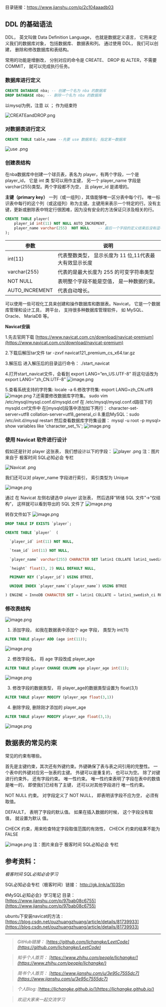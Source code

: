 
目录链接：https://www.jianshu.com/p/2c104aaadb03

## DDL 的基础语法

DDL， 英文叫做 Data Definition Language， 也就是数据定义语言， 它用来定义我们的数据库对象， 包括数据库、 数据表和列。 通过使用 DDL， 我们可以创建， 删除和修改数据库和表结构。

常用的功能是增删改， 分别对应的命令是 CREATE、 DROP 和 ALTER，不需要 COMMIT， 就可以完成执行任务。

### 数据库进行定义
```sql
CREATE DATABASE nba; -- 创建一个名为 nba 的数据库
DROP DATABASE nba; -- 删除一个名为 nba 的数据库
```
以mysql为例，注意 以 ； 作为结束符

![CREATEandDROP.png](https://upload-images.jianshu.io/upload_images/16846478-99811c2abc3eba77.png?imageMogr2/auto-orient/strip%7CimageView2/2/w/1240)


### 对数据表进行定义

```sql
CREATE TABLE table_name --先要 use 数据库名; 指定某一数据库
```
![use .png](https://upload-images.jianshu.io/upload_images/16846478-cc18b007d56eb665.png?imageMogr2/auto-orient/strip%7CimageView2/2/w/1240)

### 创建表结构

在nba数据库中创建一个球员表，表名为 player，有两个字段，一个是 player_id， 它是 int 类
型可以用作主键， 另一个 player_name 字段是 varchar(255)类型。两个字段都不为空， 且 player_id 是递增的。

**主键（primary key）**
一列（或一组列），其值能够唯一区分表中每个行。
唯一标识表中每行的这个列（或这组列）称为主键。主键用来表示一个特定的行。没有主键，更新或删除表中特定行很困难，因为没有安全的方法保证只涉及相关的行。

```sql
CREATE TABLE player(
    player_id int(11) NOT NULL AUTO_INCREMENT,
    player_name varchar(255)  NOT NULL    -- 最后一个字段的定义结束后没有逗号
);
```
|参数|说明|
|--|--|
| int(11)|代表整数类型， 显示长度为 11 位,11代表最大有效显示长度 |
| varchar(255)| 代表的是最大长度为 255 的可变字符串类型|
|NOT NULL | 表明整个字段不能是空值， 是一种数据约束。|
| AUTO_INCREMENT |代表自动增长。 |

可以使用一些可视化工具来创建和操作数据库和数据表。Navicat， 它是一个数据库管理和设计工具， 跨平台， 支持很多种数据库管理软件， 如 MySQL、 Oracle、 MariaDB 等。 

**Navicat安装**

1.先去官网下载
[https://www.navicat.com.cn/download/navicat-premium](https://www.navicat.com.cn/download/navicat-premium)

2.下载后解压tar文件 
tar -zxvf navicat121_premium_cs_x64.tar.gz 

3.解压后 进入解压后的目录运行命令： 
./start_navicat

4.打开start_navicat文件，会看到 export LANG=”en_US.UTF-8” 将这句话改为 export LANG=”zh_CN.UTF-8”
![image.png](https://upload-images.jianshu.io/upload_images/16846478-25a33e19b68d9450.png?imageMogr2/auto-orient/strip%7CimageView2/2/w/1240)

5.查看系统支持的字符集: locale -a
6.修改字符集: export LANG=zh_CN.utf8 
![image.png](https://upload-images.jianshu.io/upload_images/16846478-84eac0f03769e317.png?imageMogr2/auto-orient/strip%7CimageView2/2/w/1240)
7.还需要修改数据库字符集。
sudo vim /etc/mysql/mysql.conf.d/mysqld.cnf
在 /etc/mysql/mysql.conf.d路径下的mysqld.cnf文件中
在[mysqld]段落中添加如下两行： 
character-set-server=utf8 
collation-server=utf8_general_ci
8.重启MySQL：sudo /etc/init.d/mysql restart 
然后查看数据库字符集设置： 
mysql -u root -p 
mysql> show variables like 'character_set_%'; 
![image.png](https://upload-images.jianshu.io/upload_images/16846478-18384c6243b22e81.png?imageMogr2/auto-orient/strip%7CimageView2/2/w/1240)


### 使用 Navicat 软件进行设计

假如还是针对 player 这张表， 我们想设计以下的字段：
![player .png](https://upload-images.jianshu.io/upload_images/16846478-e6e6ccd2b1c1abb8.png?imageMogr2/auto-orient/strip%7CimageView2/2/w/1240)
注：图片来自于 极客时间 SQL必知必会 专栏

![Navicat .png](https://upload-images.jianshu.io/upload_images/16846478-47679810a8067c3d.png?imageMogr2/auto-orient/strip%7CimageView2/2/w/1240)

我们还可以对 player_name 字段进行索引， 索引类型为 Unique

![image.png](https://upload-images.jianshu.io/upload_images/16846478-fa2139242cb8d8da.png?imageMogr2/auto-orient/strip%7CimageView2/2/w/1240)

通过 在 Navicat 左侧右键选中 player 这张表， 然后选择“转储 SQL 文件”→“仅结构”， 这样就可以看到导出的 SQL 文件了
![image.png](https://upload-images.jianshu.io/upload_images/16846478-13c6d847911879c8.png?imageMogr2/auto-orient/strip%7CimageView2/2/w/1240)

转存文件如下
![image.png](https://upload-images.jianshu.io/upload_images/16846478-d9f27b9a356fd4d9.png?imageMogr2/auto-orient/strip%7CimageView2/2/w/1240)

```sql
DROP TABLE IF EXISTS `player`;

CREATE TABLE `player`  (

  `player_id` int(11) NOT NULL,

  `team_id` int(11) NOT NULL,

  `player_name` varchar(255) CHARACTER SET latin1 COLLATE latin1_swedish_ci NOT NULL,

  `height` float(3, 2) NULL DEFAULT NULL,

  PRIMARY KEY (`player_id`) USING BTREE,

  UNIQUE INDEX `player_name`(`player_name`) USING BTREE

) ENGINE = InnoDB CHARACTER SET = latin1 COLLATE = latin1_swedish_ci ROW_FORMAT = Dynamic;
```
### 修改表结构
![image.png](https://upload-images.jianshu.io/upload_images/16846478-f8741689bc069df0.png?imageMogr2/auto-orient/strip%7CimageView2/2/w/1240)

1. 添加字段， 如我在数据表中添加个 age 字段， 类型为 int(11)
```sql
ALTER TABLE player ADD (age int(11));
```
![image.png](https://upload-images.jianshu.io/upload_images/16846478-b5e98542ff0f2485.png?imageMogr2/auto-orient/strip%7CimageView2/2/w/1240)

2. 修改字段名， 将 age 字段改成 player_age
```sql
ALTER TABLE player CHANGE COLUMN age player_age int(11);
```
![image.png](https://upload-images.jianshu.io/upload_images/16846478-1dd2dab907937477.png?imageMogr2/auto-orient/strip%7CimageView2/2/w/1240)

3. 修改字段的数据类型， 将 player_age的数据类型设置为 float(3,1)
```sql
ALTER TABLE player MODIFY (player_age float(3,1))
```
4. 删除字段, 删除刚才添加的 player_age
```sql
ALTER TABLE player MODIFY player_age float(3,1);
```
![image.png](https://upload-images.jianshu.io/upload_images/16846478-bbf60843d711f85c.png?imageMogr2/auto-orient/strip%7CimageView2/2/w/1240)

## 数据表的常见约束

常见的约束有哪些。

首先是主键约束，其次还有外键约束。外键确保了表与表之间引用的完整性。 一个表中的外键对应另一张表的主键。 外键可以是重复的， 也可以为空。 除了对键进行约束外， 还有字段约束。
唯一性约束。
唯一性约束表明了字段在表中的数值是唯一的， 即使我们已经有了主键， 还可以对其他字段进行
唯一性约束。 

NOT NULL 约束。 对字段定义了 NOT NULL， 即表明该字段不应为空， 必须有取值。

DEFAULT， 表明了字段的默认值。 如果在插⼊数据的时候， 这个字段没有取值， 就设置为默认
值。 

CHECK 约束，用来检查特定字段取值范围的有效性， CHECK 约束的结果不能为 FALSE

![image.png](https://upload-images.jianshu.io/upload_images/16846478-5d155d0f1df815f4.png?imageMogr2/auto-orient/strip%7CimageView2/2/w/1240)
注：图片来自于 极客时间 SQL必知必会 专栏


## 参考资料：

*极客时间 SQL必知必会学习*
    
SQL必知必会专栏（极客时间）链接： 
http://gk.link/a/103Sm

《MySQL必知必会》学习笔记 目录：
[https://www.jianshu.com/p/97bab08c6755](https://www.jianshu.com/p/97bab08c6755)

ubuntu下安装navicat的方法 :
[https://blog.csdn.net/ouzhuangzhuang/article/details/81739933](https://blog.csdn.net/ouzhuangzhuang/article/details/81739933)

----
>*GitHub链接：*
>*[https://github.com/lichangke/LeetCode](https://github.com/lichangke/LeetCode)*

>*知乎个人首页：*
>*[https://www.zhihu.com/people/lichangke/](https://www.zhihu.com/people/lichangke/)*

>*简书个人首页：*
>*[https://www.jianshu.com/u/3e95c7555dc7](https://www.jianshu.com/u/3e95c7555dc7)*

>*个人Blog:*
>*[https://lichangke.github.io/](https://lichangke.github.io/)*

>*欢迎大家来一起交流学习*
